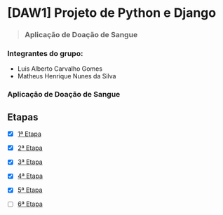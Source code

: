 # [DAW1] Projeto de Python e Django
> ### Aplicação de Doação de Sangue

### Integrantes do grupo:
* Luis Alberto Carvalho Gomes
* Matheus Henrique Nunes da Silva

### Aplicação de Doação de Sangue


## Etapas
- [x] [1ª Etapa](https://github.com/matheeushns/-DAW1-Projeto-Python-Django/blob/5e2a85d27bdcc238be082398ea225cfc2766f271/1a%20Etapa/1a%20Etapa.md)

- [x] [2ª Etapa](https://github.com/matheeushns/-DAW1-Projeto-Python-Django/blob/5e2a85d27bdcc238be082398ea225cfc2766f271/1a%20Etapa/2aEtapa.md)

- [x] [3ª Etapa](https://github.com/matheeushns/-DAW1-Projeto-Python-Django/blob/5e2a85d27bdcc238be082398ea225cfc2766f271/1a%20Etapa/3aEtapa.md)

- [x] [4ª Etapa](https://github.com/matheeushns/-DAW1-Projeto-Python-Django/blob/5e2a85d27bdcc238be082398ea225cfc2766f271/1a%20Etapa/4aEtapa.md)

- [x] [5ª Etapa](https://github.com/matheeushns/-DAW1-Projeto-Python-Django/blob/b0c6f6caa114c8f7349fc2ddfb523fe92427b48e/1a%20Etapa/5aEtapa.md)
      
- [ ] [6ª Etapa]()
